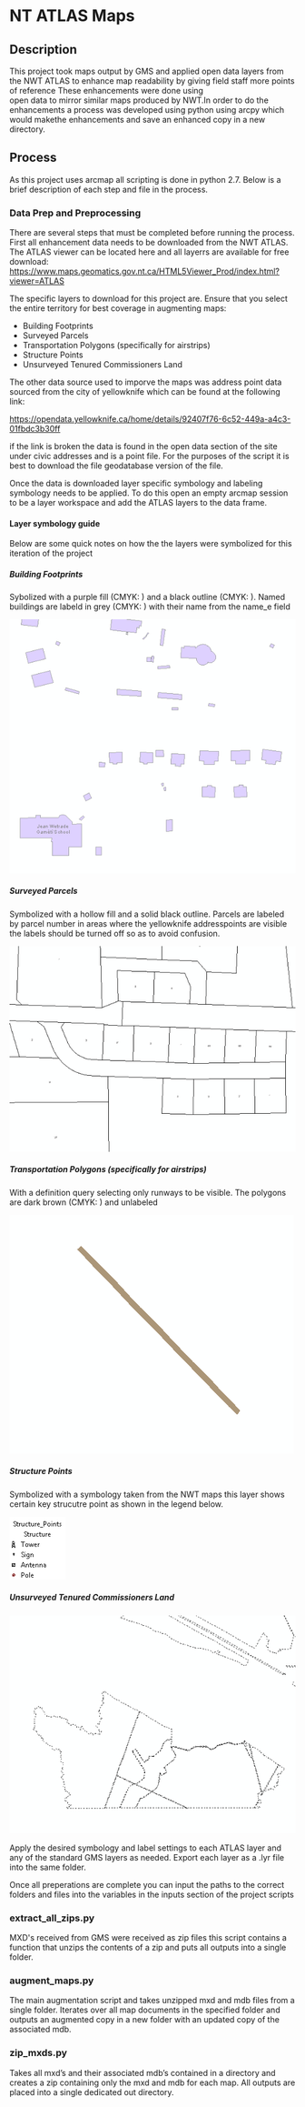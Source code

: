 # NT ATLAS Maps

## Description

This project took maps output by GMS and applied open data layers from the NWT ATLAS to enhance
map readability by giving field staff more points of reference These enhancements were done using  
open data to mirror similar maps produced by NWT.In order to do the enhancements a process was 
developed using python using arcpy which would makethe enhancements and save an enhanced copy 
in a new directory.

## Process

As this project uses arcmap all scripting is done in python 2.7. Below is a brief description of each step
and file in the process.

### Data Prep and Preprocessing

There are several steps that must be completed before running the process. First all enhancement data
needs to be downloaded from the NWT ATLAS. The ATLAS viewer can be located here and all layerrs are available 
for free download: https://www.maps.geomatics.gov.nt.ca/HTML5Viewer_Prod/index.html?viewer=ATLAS  

The specific layers to download for this project are. Ensure that you select the entire territory for best
coverage in augmenting maps:
    
- Building Footprints
- Surveyed Parcels
- Transportation Polygons (specifically for airstrips)
- Structure Points
- Unsurveyed Tenured Commissioners Land

The other data source used to imporve the maps was address point data sourced from the city of yellowknife
which can be found at the following link: 

https://opendata.yellowknife.ca/home/details/92407f76-6c52-449a-a4c3-01fbdc3b30ff

if the link is broken the data is found in the open data section of the site under civic addresses and is a
point file. For the purposes of the script it is best to download the file geodatabase version of the file.

Once the data is downloaded layer specific symbology and labeling symbology needs to be applied. To do this 
open an empty arcmap session to be a layer workspace and add the ATLAS layers to the data frame.

#### Layer symbology guide

Below are some quick notes on how the the layers were symbolized for this iteration of the project

##### Building Footprints

Sybolized with a purple fill (CMYK: ) and a black outline (CMYK: ). Named buildings are labeld in grey 
(CMYK: ) with their name from the name_e field

![Image of Building Footprints](images/building_footprints.PNG)

##### Surveyed Parcels

Symbolized with a hollow fill and a solid black outline. Parcels are labeled by parcel number in areas where 
the yellowknife addresspoints are visible the labels should be turned off so as to avoid confusion.

![Image of Surveyed Parcels](images/surveyed_parcels.PNG)

##### Transportation Polygons (specifically for airstrips)

With a definition query selecting only runways to be visible. The polygons are dark brown (CMYK: ) and unlabeled

![Image of Runways](images/transportation_polygons.PNG)

##### Structure Points

Symbolized with a symbology taken from the NWT maps this layer shows certain key strucutre point as shown in the legend below.

![Image of structure points](images/structure_points.PNG)

##### Unsurveyed Tenured Commissioners Land

![Image of unsurveyed parcels](images/unsurveyed_parcels.PNG)

Apply the desired symbology and label settings to each ATLAS layer and any of the standard GMS layers
as needed. Export each layer as a .lyr file into the same folder.

Once all preperations are complete you can input the paths to the correct folders and files into the variables
in the inputs section of the project scripts 

### extract_all_zips.py

MXD's received from GMS were received as zip files this script contains a function that
unzips the contents of a zip and puts all outputs into a single folder.

### augment_maps.py

The main augmentation script and takes unzipped mxd and mdb files from a single folder. Iterates over
all map documents in the specified folder and outputs an augmented copy in a new folder with an
updated copy of the associated mdb.

### zip_mxds.py

Takes all mxd’s and their associated mdb’s contained in a directory and creates a zip containing only the mxd 
and mdb for each map. All outputs are placed into a single dedicated out directory.